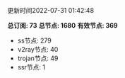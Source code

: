 更新时间2022-07-31 01:42:48

**总订阅: 73**
**总节点: 1680**
**有效节点: 369**
- ss节点: 279
- v2ray节点: 40
- trojan节点: 49
- ssr节点: 1
